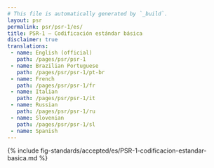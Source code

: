 ```yaml
---
# This file is automatically generated by `_build`.
layout: psr
permalink: psr/psr-1/es/
title: PSR-1 — Codificación estándar básica
disclaimer: true
translations:
 - name: English (official)
   path: /pages/psr/psr-1
 - name: Brazilian Portuguese
   path: /pages/psr/psr-1/pt-br
 - name: French
   path: /pages/psr/psr-1/fr
 - name: Italian
   path: /pages/psr/psr-1/it
 - name: Russian
   path: /pages/psr/psr-1/ru
 - name: Slovenian
   path: /pages/psr/psr-1/sl
 - name: Spanish
---
```

{% include fig-standards/accepted/es/PSR-1-codificacion-estandar-basica.md %}

